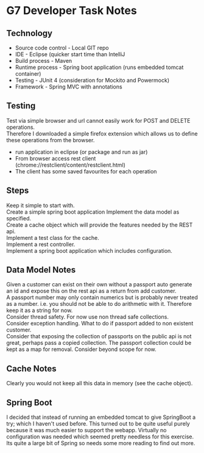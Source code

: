 G7 Developer Task Notes
=

Technology
-
* Source code control - Local GIT repo
* IDE - Eclipse (quicker start time than IntelliJ
* Build process - Maven
* Runtime process - Spring boot application (runs embedded tomcat container)
* Testing - JUnit 4 (consideration for Mockito and Powermock)
* Framework - Spring MVC with annotations

Testing
-
Test via simple browser and url cannot easily work for POST and DELETE operations.  
Therefore I downloaded a simple firefox extension which allows us to define these operations from the browser.

* run application in eclipse (or package and run as jar)
* From browser access rest client (chrome://restclient/content/restclient.html)
* The client has some saved favourites for each operation

Steps
-
Keep it simple to start with.  
Create a simple spring boot application
Implement the data model as specified.  
Create a cache object which will provide the features needed by the REST api.  
Implement a test class for the cache.  
Implement a rest controller.  
Implement a spring boot application which includes configuration.  


Data Model Notes
-
Given a customer can exist on their own without a passport auto generate an id and expose this on the rest api as a return from add customer.  
A passport number may only contain numerics but is probably never treated as a number.  i.e. you should not be able to do arithmetic with it.  Therefore keep it as a string for now.  
Consider thread safety.  For now use non thread safe collections.  
Consider exception handling.  What to do if passport added to non existent customer.  
Consider that exposing the collection of passports on the public api is not great, perhaps pass a copied collection. 
The passport collection could be kept as a map for removal.  Consider beyond scope for now. 

Cache Notes
-
Clearly you would not keep all this data in memory (see the cache object).  

Spring Boot
-
I decided that instead of running an embedded tomcat to give SpringBoot a try; which I haven't used before.  This turned out to be quite useful purely because it was much easier to support the webapp.  Virtually no configuration was needed which seemed pretty needless for this exercise.  Its quite a large bit of Spring so needs some more reading to find out more.

